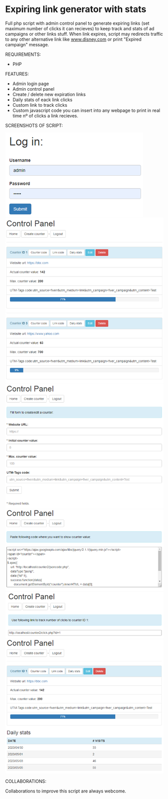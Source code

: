 # Expiring link generator with stats
Full php script with admin control panel to generate expiring links (set maximum number of clicks it can recieves) to keep track and stats of ad campaigns or other links stuff. When link expires, script may redirects traffic to any other alternative link like www.disney.com or print "Expired campaign" message.

REQUIREMENTS:

- PHP

FEATURES:

- Admin login page
- Admin control panel
- Create / delete new expiration links
- Daily stats of eack link clicks
- Custom link to track clicks
- Custom javascript code you can insert into any webpage to print in real time nº of clicks a link recieves.

SCREENSHOTS OF SCRIPT:

<img src=screenshots/0.png>

<img src=screenshots/1.png>

<img src=screenshots/2.png>

<img src=screenshots/3.png>

<img src=screenshots/4.png>

<img src=screenshots/5.png>


COLLABORATIONS:

Collaborations to improve this script are always webcome.

